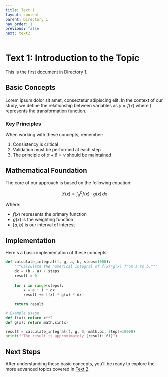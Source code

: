 ```yaml
---
title: Text 1
layout: content
parent: Directory 1
nav_order: 1
previous: false
next: text2
---
```


# Text 1: Introduction to the Topic

This is the first document in Directory 1.

## Basic Concepts

Lorem ipsum dolor sit amet, consectetur adipiscing elit. In the context of our study, we define the relationship between variables as $y = f(x)$ where $f$ represents the transformation function.

### Key Principles

When working with these concepts, remember:

1. Consistency is critical
2. Validation must be performed at each step
3. The principle of $\alpha + \beta = \gamma$ should be maintained

## Mathematical Foundation

The core of our approach is based on the following equation:

$$
\mathcal{L}(x) = \int_{a}^{b} f(x) \cdot g(x) \, dx
$$

Where:
- $f(x)$ represents the primary function
- $g(x)$ is the weighting function
- $[a, b]$ is our interval of interest

## Implementation

Here's a basic implementation of these concepts:

```python
def calculate_integral(f, g, a, b, steps=1000):
    """Calculate the numerical integral of f(x)*g(x) from a to b."""
    dx = (b - a) / steps
    result = 0
    
    for i in range(steps):
        x = a + i * dx
        result += f(x) * g(x) * dx
        
    return result

# Example usage
def f(x): return x**2
def g(x): return math.sin(x)

result = calculate_integral(f, g, 0, math.pi, steps=10000)
print(f"The result is approximately {result:.6f}")
```

## Next Steps

After understanding these basic concepts, you'll be ready to explore the more advanced topics covered in [Text 2](text2).
